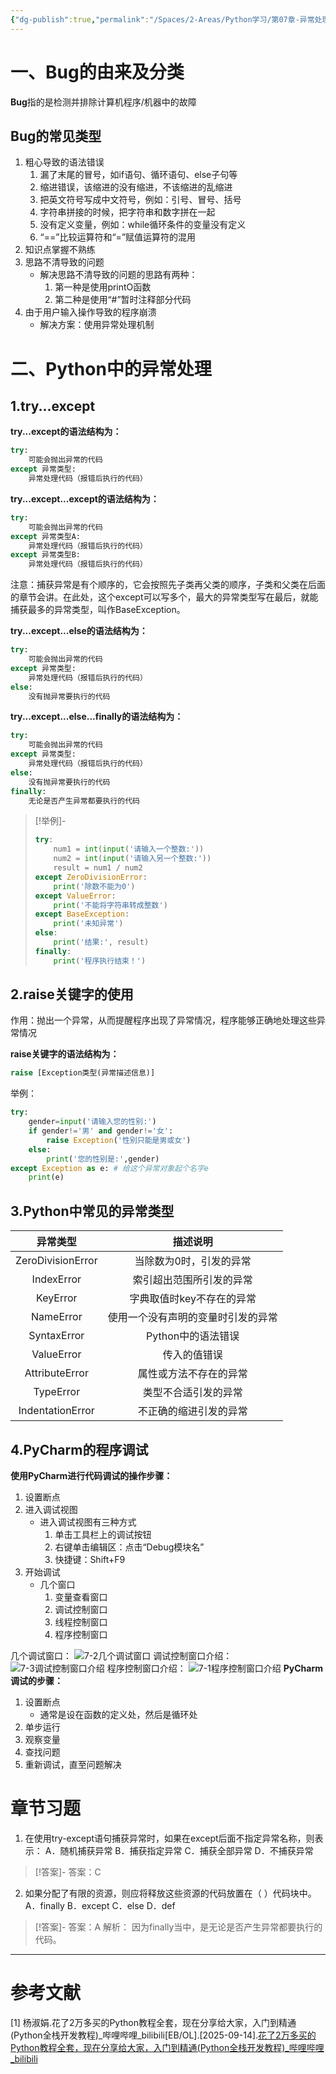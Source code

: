 ```yaml
---
{"dg-publish":true,"permalink":"/Spaces/2-Areas/Python学习/第07章-异常处理/"}
---
```


# 一、Bug的由来及分类
**Bug**指的是检测并排除计算机程序/机器中的故障
## Bug的常见类型
1. 粗心导致的语法错误
	1. 漏了末尾的冒号，如if语句、循环语句、else子句等
	2. 缩进错误，该缩进的没有缩进，不该缩进的乱缩进
	3. 把英文符号写成中文符号，例如：引号、冒号、括号
	4. 字符串拼接的时候，把字符串和数字拼在一起
	5. 没有定义变量，例如：while循环条件的变量没有定义
	6. “\=\=”比较运算符和“\=”赋值运算符的混用
2. 知识点掌握不熟练
3. 思路不清导致的问题
	- 解决思路不清导致的问题的思路有两种：
		1. 第一种是使用printO函数
		2. 第二种是使用“#”暂时注释部分代码
4. 由于用户输入操作导致的程序崩溃
	- 解决方案：使用异常处理机制
# 二、Python中的异常处理
## 1.try...except
**try...except的语法结构为：**
```python
try:
	可能会抛出异常的代码
except 异常类型:
	异常处理代码（报错后执行的代码）
```
**try...except...except的语法结构为：**
```python
try:
	可能会抛出异常的代码
except 异常类型A:
	异常处理代码（报错后执行的代码）
except 异常类型B:
	异常处理代码（报错后执行的代码）
```
注意：捕获异常是有个顺序的，它会按照先子类再父类的顺序，子类和父类在后面的章节会讲。在此处，这个except可以写多个，最大的异常类型写在最后，就能捕获最多的异常类型，叫作BaseException。

**try...except...else的语法结构为：**
```python
try:
	可能会抛出异常的代码
except 异常类型:
	异常处理代码（报错后执行的代码）
else:
	没有抛异常要执行的代码
```
**try...except...else...finally的语法结构为：**
```python
try:
	可能会抛出异常的代码
except 异常类型:
	异常处理代码（报错后执行的代码）
else:
	没有抛异常要执行的代码
finally:
	无论是否产生异常都要执行的代码
```
> [!举例]-
> ```python
> try:
>     num1 = int(input('请输入一个整数:'))
>     num2 = int(input('请输入另一个整数:'))
>     result = num1 / num2
> except ZeroDivisionError:
>     print('除数不能为0')
> except ValueError:
>     print('不能将字符串转成整数')
> except BaseException:
>     print('未知异常')
> else:
>     print('结果:', result)
> finally:
>     print('程序执行结束！')
> ```
## 2.raise关键字的使用
作用：抛出一个异常，从而提醒程序出现了异常情况，程序能够正确地处理这些异常情况

**raise关键字的语法结构为：**
```python
raise [Exception类型(异常描述信息)]
```
举例：
```python
try:
    gender=input('请输入您的性别:')
    if gender!='男' and gender!='女':
        raise Exception('性别只能是男或女')
    else:
        print('您的性别是:',gender)
except Exception as e: # 给这个异常对象起个名字e
    print(e)
```
## 3.Python中常见的异常类型
|异常类型|描述说明|
|:-:|:-:|
|ZeroDivisionError|当除数为0时，引发的异常|
|IndexError|索引超出范围所引发的异常|
|KeyError|字典取值时key不存在的异常|
|NameError|使用一个没有声明的变量时引发的异常|
|SyntaxError|Python中的语法错误|
|ValueError|传入的值错误|
|AttributeError|属性或方法不存在的异常|
|TypeError|类型不合适引发的异常|
|IndentationError|不正确的缩进引发的异常|
## 4.PyCharm的程序调试
**使用PyCharm进行代码调试的操作步骤：**
1. 设置断点
2. 进入调试视图
	- 进入调试视图有三种方式
		1. 单击工具栏上的调试按钮
		2. 右键单击编辑区：点击“Debug模块名”
		3. 快捷键：Shift+F9
3. 开始调试
	- 几个窗口
		1. 变量查看窗口
		2. 调试控制窗口
		3. 线程控制窗口
		4. 程序控制窗口

几个调试窗口：
![7-2几个调试窗口](/img/user/Extras/Media/7-2几个调试窗口.png)
调试控制窗口介绍：
![7-3调试控制窗口介绍](/img/user/Extras/Media/7-3调试控制窗口介绍.png)
程序控制窗口介绍：
![7-1程序控制窗口介绍](/img/user/Extras/Media/7-1程序控制窗口介绍.png)
**PyCharm调试的步骤：**
1. 设置断点
	- 通常是设在函数的定义处，然后是循环处
2. 单步运行
3. 观察变量
4. 查找问题
5. 重新调试，直至问题解决
# 章节习题
1. 在使用try-except语句捕获异常时，如果在except后面不指定异常名称，则表示：
A．随机捕获异常
B．捕获指定异常
C．捕获全部异常
D．不捕获异常

> [!答案]-
> 答案：C

2. 如果分配了有限的资源，则应将释放这些资源的代码放置在（ ）代码块中。
A．finally
B．except
C．else
D．def

> [!答案]-
> 答案：A
> 解析：
> 因为finally当中，是无论是否产生异常都要执行的代码。

***
# 参考文献
[1] 杨淑娟.花了2万多买的Python教程全套，现在分享给大家，入门到精通(Python全栈开发教程)\_哔哩哔哩\_bilibili\[EB/OL\].\[2025-09-14\].[花了2万多买的Python教程全套，现在分享给大家，入门到精通(Python全栈开发教程)_哔哩哔哩_bilibili](https://www.bilibili.com/video/BV1wD4y1o7AS/)